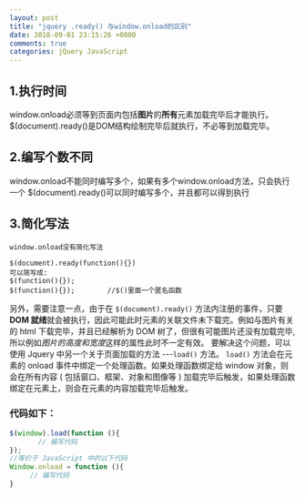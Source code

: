 ```yaml
---
layout: post
title: "jquery .ready() 与window.onload的区别"
date: 2018-09-01 23:15:26 +0800
comments: true
categories: jQuery JavaScript
---
```


## 1.执行时间 
window.onload必须等到页面内包括**图片**的**所有**元素加载完毕后才能执行。 
$(document).ready()是DOM结构绘制完毕后就执行，不必等到加载完毕。 


## 2.编写个数不同 
window.onload不能同时编写多个，如果有多个window.onload方法，只会执行一个 
$(document).ready()可以同时编写多个，并且都可以得到执行 

<!-- more -->
## 3.简化写法 
    window.onload没有简化写法 

    $(document).ready(function(){})
    可以简写成:
    $(function(){});
    $(function(){});        //$()里面一个匿名函数

另外，需要注意一点，由于在 ```$(document).ready()``` 方法内注册的事件，只要 **DOM 就绪**就会被执行，因此可能此时元素的关联文件未下载完。例如与图片有关的 html 下载完毕，并且已经解析为 DOM 树了，但很有可能图片还没有加载完毕,所以例如*图片的高度和宽度*这样的属性此时不一定有效。
要解决这个问题，可以使用 Jquery 中另一个关于页面加载的方法 ---```load()``` 方法。 ```load()``` 方法会在元素的 onload 事件中绑定一个处理函数。如果处理函数绑定给 window 对象，则会在所有内容 ( 包括窗口、框架、对象和图像等 ) 加载完毕后触发，如果处理函数绑定在元素上，则会在元素的内容加载完毕后触发。 
### 代码如下：

```js
$(window).load(function (){ 
       // 编写代码  
});
//等价于 JavaScript 中的以下代码 
Window.onload = function (){ 
     // 编写代码 
}
```

